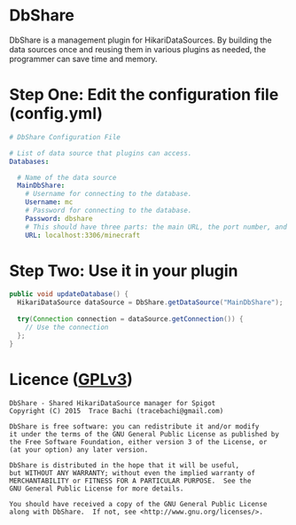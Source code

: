 # DbShare
DbShare is a management plugin for HikariDataSources. By building the
data sources once and reusing them in various plugins as needed, the
programmer can save time and memory.

# Step One: Edit the configuration file (config.yml)
```yaml
# DbShare Configuration File

# List of data source that plugins can access.
Databases:

  # Name of the data source
  MainDbShare:
    # Username for connecting to the database.
    Username: mc
    # Password for connecting to the database.
    Password: dbshare
    # This should have three parts: the main URL, the port number, and database name.
    URL: localhost:3306/minecraft
```

# Step Two: Use it in your plugin
```java
public void updateDatabase() {
  HikariDataSource dataSource = DbShare.getDataSource("MainDbShare");
  
  try(Connection connection = dataSource.getConnection()) {
    // Use the connection
  };
}
```

# Licence ([GPLv3](http://www.gnu.org/licenses/gpl-3.0.en.html))
```
DbShare - Shared HikariDataSource manager for Spigot
Copyright (C) 2015  Trace Bachi (tracebachi@gmail.com)

DbShare is free software: you can redistribute it and/or modify
it under the terms of the GNU General Public License as published by
the Free Software Foundation, either version 3 of the License, or
(at your option) any later version.

DbShare is distributed in the hope that it will be useful,
but WITHOUT ANY WARRANTY; without even the implied warranty of
MERCHANTABILITY or FITNESS FOR A PARTICULAR PURPOSE.  See the
GNU General Public License for more details.

You should have received a copy of the GNU General Public License
along with DbShare.  If not, see <http://www.gnu.org/licenses/>.
```
